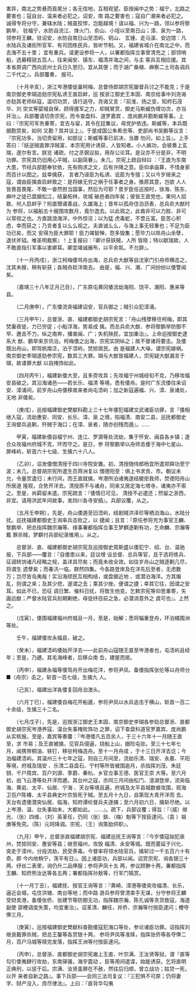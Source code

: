 <!-- { "loadSidebar": true } -->
害异，南北之势悬而首尾分；各无信地，互相观望。臣按闽中之势：福宁，北路之要害也；寇自台、温来者必犯之。诏安，南 
路之要害也；寇自广潮来者必犯之。诚得专将分守，兼辖水陆；贼虽狡悍，岂能越境！请以福、兴为一路，领以参将黎鹏举， 
驻福宁，水防自流江、烽火门、俞山、小埕以至南日山；漳、泉为一路，领参将王麟，驻诏安，水防自南日山至浯屿、铜山、 
玄锺、走马溪、安边馆：凡水陆兵及诸街所官军、有司团练民兵，皆听节制。又，福建省城介在南北之中，而去海不五十里； 
宜有重兵。请更设参将一人，以署都指挥佥事曾清充之；部领哨船，选募精锐五百人，往来闽安、镇东、福清并海之间，与主 
客兵互相应援。其本省原调广西向武州士兵日久思归，宜从其便；而于湖广桑植、麻察二土司各调兵二千代之』。兵部覆奏， 
报可。

　　〔十月辛亥〕，浙江岑港倭徙巢柯梅，总督侍郎胡宗宪屡督兵讨之不能克；于是南京御史李瑚追劾宗宪私诱王直启衅，巡 
按浙江御史王本固、南京给事中刘尧诲亦劾其老师纵寇，滥叨功赏，请行追夺。尧诲又言：『前淮、扬之变，知府石茂华、刘 
崇文等婴城自保，顾得援军之力，却贼冒赏，御史马斯臧伪增功次，亦当并治』。兵部覆请切责宗宪，而令查盘科、道罗嘉宾 
、庞尚鹏并勘斯臧等事。上曰：『宗宪司军务重寄，宜去与留，其令在廷集议，毋党护依违。斯臧等，本兵既据勘赏矣，如何 
又勘？其并议上』。于是成国公朱希忠等、吏部尚书吴鹏等议言：『宗宪功多，当切责留用，如部议；斯臧等事已前决，当置 
勿问，如上旨』。上手答曰：『妖逆贼直罪浮贼富，本宗宪用计诱获，人皆知者。小人嫉功，会彼奏上玄瑞，遂尔有言。朕览 
诸疏，付之丞弼议拟，用存公论耳。是议亦不分是非，不明功罪。宗宪其仍旧用心平贼，以副简眷』。未几，宗宪上疏自辩曰 
：『王直为东南大患，节经兵部题奉钦依，先有购求之文，后有许降之意。臣仰承庙算，不惜身家而百计以图之。兹幸擒获， 
言者乃诬臣为私诱、诋臣为专擅；又以今岁继来之寇，谓由臣擒直启衅致之：是将嫁无穷之祸于任事者之身。推原其意，岂欲 
人人皆畏首畏尾、不敢一奋然担当国事，然后为可耶？昔岁臣任巡按时，徐海、陈东、麻叶之徒已盘据松江，结巢柘林，攻城 
破邑者四年矣；彼皆王直党也，果何人招致、何人启衅乎？矧直猾谲善战，久雄海上；昔年以孤舟住泊沥表，总兵俞大猷时为 
参将，以福船五十艘围攻数月，竟尔逸去。以此观之，此酋非可以力胜、非可以常视之也。方直跳浪海洋，中外惊诧；以为猛 
虎毒蛇，不啻丘富。臣苦心积虑，幸而获之；乃言者复以么么视之。夫直诚么么，与海上事无轻重也；不足为臣功已矣，而又 
安得为臣大罪耶！臣力竭智殚，怨多毁集；愿毕力以除舟山余孽，退伏斧钺。唯圣明裁察』！上复报曰：『卿计获妖贼，人所 
皆晓；特以献瑞故，人不敢直指引军事以害卿耳。卿宜竭诚展布，以平余氛。不允辞』。

　　〔十一月丙戌〕，浙江柯梅倭骂舟出海，总兵俞大猷等自沈家门引舟师横击之，沈其末艘，稍有斩获；各贼舟趁洋南去。 
由是，福、兴、潮、广间纷纷以倭警闻矣。

　　〔嘉靖三十八年正月己丑〕，广东原屯黄冈倭流劫海阳、饶平、潮阳、惠来等县。

　　〔二月庚申〕，广东倭流突福建诏安，官兵御之；贼引众犯漳浦。

　　〔三月甲午〕，总督浙、直、福建都御史胡宗宪言：『舟山残孽移住柯梅，即其焚巢夜徙，力已穷促；小船浮海，势易成 
擒。而总兵俞大猷、参将黎鹏举防御不早、邀击不力，纵之南奔，播害闽、广；失机殃民，宜加重治』。上命巡按御史逮系大 
猷、鹏举来京讯治。柯梅倭之出海，宗宪实阴纵之；故不督诸将要击。及倭既出舟山，即驾帆南泛，泊于浯屿，焚掠居民。由 
是福建人大噪，谓宗宪嫁祸。南京御史李瑚遂劾参宗宪，数其三大罪。瑚与大猷皆福建人，宗宪疑大猷漏言于瑚，故诿罪大猷 
以自掩饰如此。

　　〔四月丙午〕，福建新倭大至，且多赍攻具；先攻福宁州城经旬不克，乃移攻福安县破之。其沿海诸邑——若长乐、福清 
等境，悉有倭舟。是时广东流倭往来诏安、漳浦间，前岁舟山舟倭移南来者尚屯浯屿；加之新寇遍福、兴、漳、泉诸处，无地 
非倭矣。

　　〔庚戌〕，巡按福建御史樊献科勘上三十七年倭犯福建文武诸臣功罪，言『倭相继入寇，流劫惠安、同安、长乐、漳、泉 
之境，陷福清、南安二县，巡抚都御史王询督兵追剿，歼贼于海口；在漳、泉者，随亦创残而遁』。……

　　甲寅，福建新倭自福宁州、连江、罗源等处流劫，集于怀安、闽县各乡镇；遂合众攻福州府城不克，环而守之。是日，参 
将黎鹏举以舟师击倭于海中七星山、屏峰屿，斩首六十七级、生擒六十八人。

　　〔乙卯〕，诏发倭僧清授于四川寺院安置。初，清授随侍郎杨宜所遣郑舜功至宁波；未几，总督胡宗宪所遣生员蒋洲复以 
僧德阳至：俱上书求贡、市。朝议未允，令量赏遣归；未行间，而王直就擒，岑港所泊诸夷遂结艐拒我师，焚德阳舟山所居道 
隆观，合势开洋去。清授原不与诸舟，同来又居定海七塔寺，诸夷亦不索之。至是，尚羁留未遣。宗宪疏言：『倭情已可见， 
清授不必遣还；然留之浙西，非宜。请用洪武年间故事，发四川各寺安插』。兵部议覆，从之。

　　〔五月壬申朔〕，先是，舟山倭遁至旧浯屿，结剧贼洪泽珍等栖泊海山，水陆分扰。巡抚福建都御史王询率兵击败之，以 
捷闻；且言：『原任参将充为事官王麟、黎鹏举、把总指挥魏宗瀚等、缘事署都指挥佥事王梦麒逐剿有功，乞命麟、宗瀚等戴 
罪杀贼，梦麒付兵部纪录推用』。从之。

　　总督浙、直、福建都御史胡宗宪及巡按御史周斯盛以倭犯宁、绍、台、温驰报，下兵部——覆言：『自倭患以来，廷议增 
设总督、总兵等官，且于选将练兵、征调转饷诸凡经略之规，盖详具尽矣；而竟未收全效。如往岁舟山之贼逐剿几尽，将谓生 
遗孽矣；而春汛一临，群然四集。今各路登岸及在洋先后至者，无虑数万；岂尽皆岛夷哉！实沿海顽民互相构结，或盘据近地 
、或潜泊海洋。方其煽乱，则谓之来；及其少熄，遂谓之去；乘其少挫，便谓之捷；幸其它往，因谓之安耳。如此不已，恐征 
调日繁、催科日扰，将致生他变。乞敕宗宪等仰思重寄，矢画远猷；严督水陆官兵刻期剿绝，毋徒纾目前之急，必潜消意外之 
虞可也』。上然之。

　　〔戊寅〕，倭围福建福州府城且一月，至是，始解；悉将辎重登舟，环泊橘围洲等处。

　　壬午，福建倭攻永福县，破之。

　　〔癸未〕，福建浯屿倭始开洋去——此前舟山寇随王直至岑港者也，屯浯屿且经年；至是，乃遯。其毛海峰者，后移众南 
岙，建屋而居。

　　〔丙申〕，福建永福等倭驾舟开出梅花洋，参将尹凤、备倭指挥张伦等以舟师分■〈舟宗〉击之，斩首一百七级，生擒九 
人。

　　〔己亥〕，福建出洋各倭复回舟泊澳头。

　　〔六月丁巳〕，福建倭自梅花开船遁，参将尹凤以水兵追击于横山，斩首一百二十余级，生擒三十二名。

　　〔七月戊子〕，先是，巡按浙江御史王本固、南京御史李瑚各参劾总督浙、直都御史胡宗宪岑港养寇、温台失事掩败饰功 
之罪，诏下查盘科道官罗嘉宾、庞尚鹏从实核报。至是，嘉宾等奏覆：『岑港倭凡五百余人，于三十六年十一月随王直至，求 
市易；及王直被擒，见官兵侵逼，烧船上山，据险屯驻。至三十七年七月，闻携带桐油、铁钉，移驻柯梅造舟。至十一月舟成 
，于十三日开洋去讫；今泊福建浯屿。其温州三十七年之寇，则自三月间至，流劫乐清、瑞安、永嘉、平阳等境，府城及瑞安 
、乐清二县盘石、宁村等所皆被围逾月，杀指挥刘茂、朱廷钥、千户周宾、百户刘源、季爵、秦杭、乡官佥事王德、医官王崇 
大等。至六月初，由飞云港等处开洋而遯。其台州之寇，亦同三月间由松门、澶湖登岸，流突临海、黄岩、太平、仙居、宁海 
、天台等境且遍，府城及太平县城数被攻围，观海卫百户陈椿、太平县典史叶宗皆死于贼。至五月十九日，自第现大青开洋而 
去。天台有遗倭潜突仙居、临海，知府谭纶督兵夫逐捕；至六月初六日，擒斩尽绝。以上岑港、温、台失事始末，大都如此。 
……』。疏下，兵部议覆；得旨：『（戚）继光、（张）四维、（刘）英革任，仍同（张）鈇、（梅）魁等下按臣逮问。（袁 
）祖庚等免究。（陈）元珂降调。宗宪、（王）询策励供职』。

　　〔九月〕甲午，总督浙直福建胡宗宪、福建巡抚王询等言：『今岁倭寇始犯泉州，焚掠同安、惠安等县；继至福州，攻毁 
福清、永安等城。既而蔓延于兴化、突走于漳州，分投流劫，民受荼毒。今督率将领水陆官兵，擒斩过一千五百六十有奇。即 
今内地稍宁，荡平有日』。因上诸臣功，兵部以闻。诏赏宗宪、询各银三十两、纾丝二表里，询仍升二品俸服；参将尹凤十五 
两，参议顾翀十两，署都指挥王麟、知府熊汝达等各五两；署都指挥孙敖等，行军门犒赏。

　　〔十一月丁丑〕，福建抚、按官王询等言：『黄崎、漳港等倭突攻福清、长乐，逼近会城，屯住洪塘、南台等地；而中路 
游兵参将曾清束手无谋，分守参将王麟受财卖港，备倭张侨、张建节等防御无功，指挥魏宗瀚、陈孔诚等贪货致寇，海道副使 
邵楩调度失策，均宜重治』。诏革清、麟任，并侨、宗瀚等付按臣逮问；楩夺俸三月。

　　〔庚寅〕，巡按福建御史樊献科查勘倭寇犯海口等处，参论诸臣功罪。诏指挥刘继良戴罪杀贼，把总王鏊等各赏银十两， 
参将尹凤等准赎，指挥张侨等各夺俸二月，百户冯城等赎完发落，指挥王洲等付按臣逮问。

　　〔丙申〕，总督浙、直都御史胡宗宪谳上王直、叶宗满、王汝贤等狱，谓『直等勾引倭夷肆行攻劫，东南驿骚，海宇震动 
。臣等用间遣谍，始能诱获。乞将直明正典刑，以惩于后。宗满、汝贤虽罪在不赦，然往后归顺，曾立战功；姑贷一死，以开 
来者自新之路』。事下兵部——会同三法司复议：『三犯俱不可原；仍将妻字、财产没入，庶尽律法』。上曰：『直背华勾夷 
